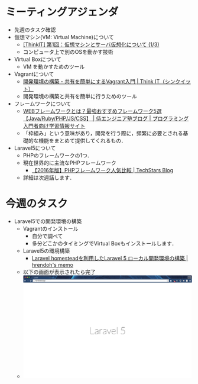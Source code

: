 # ミーティングアジェンダ

- 先週のタスク確認
- 仮想マシン(VM: Virtual Machine)について
  - [[ThinkIT] 第1回：仮想マシンとサーバ仮想化について (1/3)](https://thinkit.co.jp/free/tech/26/1/1.html)
  - コンピュータ上で別のOSを動かす技術
- Virtual Boxについて
  - VM を動かすためのツール
- Vagrantについて
  - [開発環境の構築・共有を簡単にするVagrant入門 | Think IT（シンクイット）](https://thinkit.co.jp/story/2015/03/19/5740)
  - 開発環境の構築と共有を簡単に行うためのツール
- フレームワークについて
  - [WEBフレームワークとは？最強おすすめフレームワーク5選【Java/Ruby/PHP/JS/CSS】 | 侍エンジニア塾ブログ | プログラミング入門者向け学習情報サイト](http://www.sejuku.net/blog/30)
  - 「枠組み」という意味があり，開発を行う際に，頻繁に必要とされる基礎的な機能をまとめて提供してくれるもの．
- Laravel5について
  - PHPのフレームワークの1つ．
  - 現在世界的に主流なPHPフレームワーク
    - [【2016年版】PHPフレームワーク人気比較 | TechStars Blog](https://techstars.jp/blog/framework2/)
  - 詳細は次週話します．

# 今週のタスク

- Laravel5での開発環境の構築
  - Vagrantのインストール
    - 自分で調べて
    - 多分どこかのタイミングでVirtual Boxもインストールします．
  - Laravel5の環境構築
    - [Laravel homesteadを利用したLaravel 5 ローカル開発環境の構築 | hrendoh's memo](http://blog.hrendoh.com/setting-up-laravel-local-dev-environment-with-homestead/)
  - 以下の画面が表示されたら完了
  - ![Laravel 5](completeImage.png)


